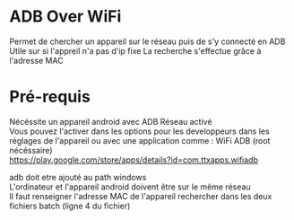 # ADB Over WiFi
Permet de chercher un appareil sur le réseau puis de s'y connecté en ADB  
Utile sur si l'appreil n'a pas d'ip fixe
La recherche s'effectue grâce à l'adresse MAC

# Pré-requis

Nécéssite un appareil android avec ADB Réseau activé  
Vous pouvez l'activer dans les options pour les developpeurs dans les réglages de l'appareil ou avec une application comme : WiFi ADB (root nécéssaire)  
https://play.google.com/store/apps/details?id=com.ttxapps.wifiadb  
  
adb doit etre ajouté au path windows  
L'ordinateur et l'appareil android doivent être sur le même réseau  
Il faut renseigner l'adresse MAC de l'appareil rechercher dans les deux fichiers batch (ligne 4 du fichier)